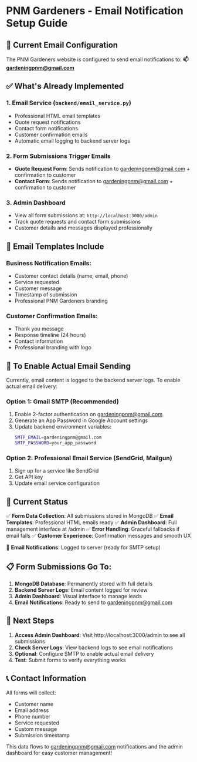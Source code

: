 # PNM Gardeners - Email Notification Setup Guide

## 📧 Current Email Configuration

The PNM Gardeners website is configured to send email notifications to:
**📫 gardeningpnm@gmail.com**

## ✅ What's Already Implemented

### 1. Email Service (`backend/email_service.py`)
- Professional HTML email templates
- Quote request notifications 
- Contact form notifications
- Customer confirmation emails
- Automatic email logging to backend server logs

### 2. Form Submissions Trigger Emails
- **Quote Request Form**: Sends notification to gardeningpnm@gmail.com + confirmation to customer
- **Contact Form**: Sends notification to gardeningpnm@gmail.com + confirmation to customer

### 3. Admin Dashboard
- View all form submissions at: `http://localhost:3000/admin`
- Track quote requests and contact form submissions
- Customer details and messages displayed professionally

## 📨 Email Templates Include

### Business Notification Emails:
- Customer contact details (name, email, phone)
- Service requested
- Customer message
- Timestamp of submission
- Professional PNM Gardeners branding

### Customer Confirmation Emails:
- Thank you message
- Response timeline (24 hours)
- Contact information
- Professional branding with logo

## 🔧 To Enable Actual Email Sending

Currently, email content is logged to the backend server logs. To enable actual email delivery:

### Option 1: Gmail SMTP (Recommended)
1. Enable 2-factor authentication on gardeningpnm@gmail.com
2. Generate an App Password in Google Account settings
3. Update backend environment variables:
   ```bash
   SMTP_EMAIL=gardeningpnm@gmail.com
   SMTP_PASSWORD=your_app_password
   ```

### Option 2: Professional Email Service (SendGrid, Mailgun)
1. Sign up for a service like SendGrid
2. Get API key
3. Update email service configuration

## 🚀 Current Status

✅ **Form Data Collection**: All submissions stored in MongoDB
✅ **Email Templates**: Professional HTML emails ready
✅ **Admin Dashboard**: Full management interface at /admin
✅ **Error Handling**: Graceful fallbacks if email fails
✅ **Customer Experience**: Confirmation messages and smooth UX

📧 **Email Notifications**: Logged to server (ready for SMTP setup)

## 📋 Form Submissions Go To:

1. **MongoDB Database**: Permanently stored with full details
2. **Backend Server Logs**: Email content logged for review
3. **Admin Dashboard**: Visual interface to manage leads
4. **Email Notifications**: Ready to send to gardeningpnm@gmail.com

## 🎯 Next Steps

1. **Access Admin Dashboard**: Visit http://localhost:3000/admin to see all submissions
2. **Check Server Logs**: View backend logs to see email notifications
3. **Optional**: Configure SMTP to enable actual email delivery
4. **Test**: Submit forms to verify everything works

## 📞 Contact Information

All forms will collect:
- Customer name
- Email address  
- Phone number
- Service requested
- Custom message
- Submission timestamp

This data flows to gardeningpnm@gmail.com notifications and the admin dashboard for easy customer management!